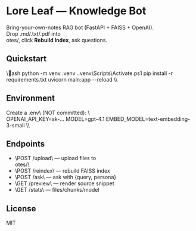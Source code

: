 ﻿# Lore Leaf — Knowledge Bot

Bring-your-own-notes RAG bot (FastAPI + FAISS + OpenAI).  
Drop .md/.txt/.pdf into \
otes/\, click **Rebuild Index**, ask questions.

## Quickstart
\\\ash
python -m venv .venv
.\.venv\Scripts\Activate.ps1
pip install -r requirements.txt
uvicorn main:app --reload
\\\

## Environment
Create a \.env\ (NOT committed):
\\\
OPENAI_API_KEY=sk-...
MODEL=gpt-4.1
EMBED_MODEL=text-embedding-3-small
\\\

## Endpoints
- \POST /upload\  — upload files to \
otes/\
- \POST /reindex\ — rebuild FAISS index
- \POST /ask\     — ask with {query, persona}
- \GET  /preview\ — render source snippet
- \GET  /stats\   — files/chunks/model

## License
MIT
